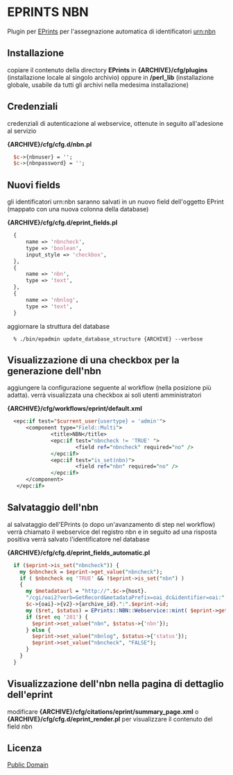 EPRINTS NBN
===========

Plugin per [EPrints](http://www.eprints.org) per l'assegnazione automatica di identificatori [urn:nbn](http://www.depositolegale.it/national-bibliography-number/)



Installazione
-------------

copiare il contenuto della directory __EPrints__ in __{ARCHIVE}/cfg/plugins__ (installazione locale al singolo archivio)
oppure in __/perl_lib__ (installazione globale, usabile da tutti gli archivi nella medesima installazione)


Credenziali
-----------
credenziali di autenticazione al webservice, ottenute in seguito all'adesione al servizio

__{ARCHIVE}/cfg/cfg.d/nbn.pl__

```perl
  $c->{nbnuser} = '';
  $c->{nbnpassword} = '';
```

Nuovi fields
------------
gli identificatori urn:nbn saranno salvati in un nuovo field dell'oggetto EPrint (mappato con una nuova colonna della database)


__{ARCHIVE}/cfg/cfg.d/eprint_fields.pl__

```perl
  {
      name => 'nbncheck',
      type => 'boolean',
      input_style => 'checkbox',
  },
  {
      name => 'nbn',
      type => 'text',
  },
  {
      name => 'nbnlog',
      type => 'text',
  }
```

aggiornare la struttura del database

```
  % ./bin/epadmin update_database_structure {ARCHIVE} --verbose
```


Visualizzazione di una checkbox per la generazione dell'nbn
-----------------------------------------------------------
aggiungere la configurazione seguente al workflow (nella posizione più adatta).
verrà visualizzata una checkbox ai soli utenti amministratori

__{ARCHIVE}/cfg/workflows/eprint/default.xml__

```perl
  <epc:if test="$current_user{usertype} = 'admin'">
      <component type="Field::Multi">
              <title>NBN</title>
              <epc:if test="nbncheck != 'TRUE' ">
                      <field ref="nbncheck" required="no" />
              </epc:if>
              <epc:if test="is_set(nbn)">
                      <field ref="nbn" required="no" />
              </epc:if>
      </component>
   </epc:if>
```


Salvataggio dell'nbn
--------------------
al salvataggio dell'EPrints (o dopo un'avanzamento di step nel workflow) verrà chiamato il webservice del registro nbn e in seguito ad una risposta positiva verrà salvato l'identificatore nel database 

__{ARCHIVE}/cfg/cfg.d/eprint_fields_automatic.pl__

```perl
  if ($eprint->is_set("nbncheck")) {
    my $nbncheck = $eprint->get_value("nbncheck");
    if ( $nbncheck eq 'TRUE' && !$eprint->is_set("nbn") )
    {
      my $metadataurl = "http://".$c->{host}.
      "/cgi/oai2?verb=GetRecord&metadataPrefix=oai_dc&identifier=oai:".
      $c->{oai}->{v2}->{archive_id}.":".$eprint->id;
      my ($ret, $status) = EPrints::NBN::Webservice::mint( $eprint->get_url(), $metadataurl );
      if ($ret eq '201') {
        $eprint->set_value("nbn", $status->{'nbn'});
      } else {
        $eprint->set_value("nbnlog", $status->{'status'});
        $eprint->set_value("nbncheck", "FALSE");
      }
    }
  }
```

Visualizzazione dell'nbn nella pagina di dettaglio dell'eprint
--------------------------------------------------------------
modificare __{ARCHIVE}/cfg/citations/eprint/summary_page.xml__ o __{ARCHIVE}/cfg/cfg.d/eprint_render.pl__ per visualizzare il contenuto del field nbn



Licenza
-------

[Public Domain](http://creativecommons.org/publicdomain/zero/1.0/)

